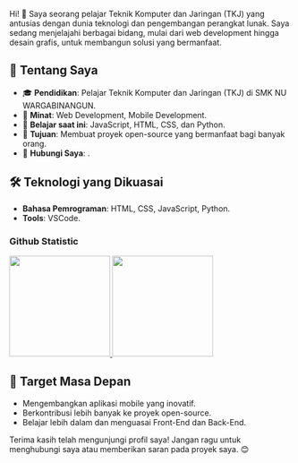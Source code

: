 Hi! 👋 Saya seorang pelajar Teknik Komputer dan Jaringan (TKJ) yang antusias dengan dunia teknologi dan pengembangan perangkat lunak. Saya sedang menjelajahi berbagai bidang, mulai dari web development hingga desain grafis, untuk membangun solusi yang bermanfaat. 

## 🌟 Tentang Saya
- 🎓 **Pendidikan**: Pelajar  Teknik Komputer dan Jaringan (TKJ) di SMK NU WARGABINANGUN.
- 🚀 **Minat**: Web Development, Mobile Development.
- 📖 **Belajar saat ini**: JavaScript, HTML, CSS, dan Python.
- 🌱 **Tujuan**: Membuat proyek open-source yang bermanfaat bagi banyak orang.
- 📩 **Hubungi Saya**: .

## 🛠️ Teknologi yang Dikuasai
- **Bahasa Pemrograman**: HTML, CSS, JavaScript, Python.
- **Tools**: VSCode.

### Github Statistic
<p align="left">
<a href="https://github.com/Nihlah19">
  <img height="180em" src="https://github-readme-stats-eight-theta.vercel.app/api?username=dimasmds&show_icons=true&theme=algolia&include_all_commits=true&count_private=true"/>
  <img height="180em" src="https://github-readme-stats-eight-theta.vercel.app/api/top-langs/?username=Nihlah19&layout=compact&langs_count=8&theme=algolia"/>
</a>
</p>


## 🎯 Target Masa Depan
- Mengembangkan aplikasi mobile yang inovatif.
- Berkontribusi lebih banyak ke proyek open-source.
- Belajar lebih dalam dan menguasai Front-End dan Back-End.

Terima kasih telah mengunjungi profil saya! Jangan ragu untuk menghubungi saya atau memberikan saran pada proyek saya. 😊

